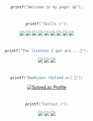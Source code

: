 <div align="center">

```C
printf("Welcome to my page! 😀");
```
#

```C
printf("Skills 🔥");
```

<img src="https://img.shields.io/badge/C-007396?style=flat&logo=c&logoColor=white" />
<img src="https://img.shields.io/badge/C%20Sharp-239120?style=flat&logo=sharp&logoColor=white" />
<img src="https://img.shields.io/badge/Python-3776AB?style=flat&logo=python&logoColor=yellow" />
<img src="https://img.shields.io/badge/Linux-FCC624?style=flat&logo=linux&logoColor=black" />
<img src="https://img.shields.io/badge/Unity-FFFFFF?style=flat&logo=unity&logoColor=black" />
<img src="https://img.shields.io/badge/Flutter-02569B?style=flat&logo=flutter&logoColor=white" />
<img src="https://img.shields.io/badge/Figma-F24E1E?style=flat&logo=figma&logoColor=white" />
<img src="https://img.shields.io/badge/GitHub-000000?style=flat&logo=github&logoColor=white" />
<img src="https://img.shields.io/badge/FL%20Studio-123456?style=flat&logo=instacart&logoColor=orange" />

#

```C
printf("The licenses I got are... 🤔");
```

<img src="https://img.shields.io/badge/데아터분석준전문가(ADsP)-3153d2" />
<img src="https://img.shields.io/badge/SQLD-eab676" />
<img src="https://img.shields.io/badge/정보처리기능사-3f3f3f" />

#

```C
printf("Baekjoon (Solved.ac) 📖");
```
[![Solved.ac Profile](http://mazassumnida.wtf/api/mini/generate_badge?boj=qoralsdn505)](https://solved.ac/qoralsdn505)

#
  
```C
printf("Contact 📞");
```
  
<p>
  <a href="https://www.ajou.ac.kr/kr/index.do" target="_blank"><img src="https://img.shields.io/badge/Ajou Univ-144B87?style=flat-square&logo=googlescholar&logoColor=white"/></a>
  <a href="https://www.instagram.com/qoralsdn55/" target="_blank"><img src="https://img.shields.io/badge/qoralsdn55-CB3F7C?style=flat-square&logo=Instagram&logoColor=white"/></a>
  <a href="mailto:qoralsdn505@gmail.com" target="_blank"><img src="https://img.shields.io/badge/qoralsdn505@gmail.com-EA4335?style=flat-square&logo=Gmail&logoColor=white"/></a>
</p>
</div>
